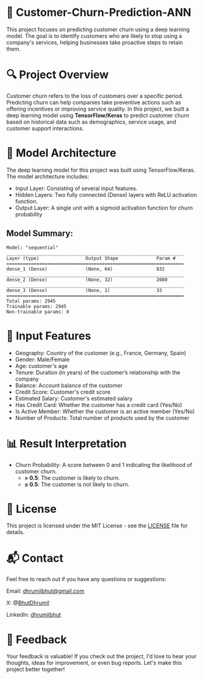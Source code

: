 # 🚀 Customer-Churn-Prediction-ANN
This project focuses on predicting customer churn using a deep learning model. The goal is to identify customers who are likely to stop using a company's services, helping businesses take proactive steps to retain them.

# 🔍 Project Overview
Customer churn refers to the loss of customers over a specific period. Predicting churn can help companies take preventive actions such as offering incentives or improving service quality. In this project, we built a deep learning model using **TensorFlow/Keras** to predict customer churn based on historical data such as demographics, service usage, and customer support interactions.

# 🧠 Model Architecture
The deep learning model for this project was built using TensorFlow/Keras. The model architecture includes:

- Input Layer: Consisting of several input features.
- Hidden Layers: Two fully connected (Dense) layers with ReLU activation function.
- Output Layer: A single unit with a sigmoid activation function for churn probability

## Model Summary:
```
Model: "sequential"
_________________________________________________________________
Layer (type)                 Output Shape              Param #   
=================================================================
dense_1 (Dense)              (None, 64)                832      
_________________________________________________________________
dense_2 (Dense)              (None, 32)                2080       
_________________________________________________________________
dense_3 (Dense)              (None, 1)                 33        
=================================================================
Total params: 2945
Trainable params: 2945
Non-trainable params: 0

```

# 📝 Input Features
- Geography: Country of the customer (e.g., France, Germany, Spain)
- Gender: Male/Female
- Age: customer's age
- Tenure: Duration (in years) of the customer’s relationship with the company
- Balance: Account balance of the customer
- Credit Score: Customer's credit score
- Estimated Salary: Customer's estimated salary
- Has Credit Card: Whether the customer has a credit card (Yes/No)
- Is Active Member: Whether the customer is an active member (Yes/No)
- Number of Products: Total number of products used by the customer

# 📊 Result Interpretation

- Churn Probability: A score between 0 and 1 indicating the likelihood of customer churn.
  - **> 0.5**: The customer is likely to churn.
  - **≤ 0.5**: The customer is not likely to churn.
 
# 📜 License
This project is licensed under the MIT License - see the [LICENSE](./LICENSE) file for details.

# 📬 Contact
Feel free to reach out if you have any questions or suggestions:

Email: dhrumilbhut@gmail.com

X: @[BhutDhrumil](https://x.com/BhutDhrumil)

LinkedIn: [dhrumilbhut](https://www.linkedin.com/in/dhrumilbhut?utm_source=share&utm_campaign=share_via&utm_content=profile&utm_medium=ios_app)

# 💬 Feedback
Your feedback is valuable! If you check out the project, I'd love to hear your thoughts, ideas for improvement, or even bug reports. Let's make this project better together!
